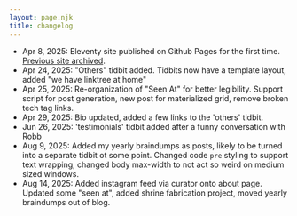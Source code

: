 ```yaml
---
layout: page.njk
title: changelog
---
```


- Apr 8, 2025: Eleventy site published on Github Pages for the first time. [Previous site archived](ecstatic-hamilton-c5bb73.netlify.app).
- Apr 24, 2025: "Others" tidbit added. Tidbits now have a template layout, added "we have linktree at home"
- Apr 25, 2025: Re-organization of "Seen At" for better legibility. Support script for post generation, new post for materialized grid, remove broken tech tag links. 
- Apr 29, 2025: Bio updated, added a few links to the 'others' tidbit.
- Jun 26, 2025: 'testimonials' tidbit added after a funny conversation with Robb 
- Aug 9, 2025: Added my yearly braindumps as posts, likely to be turned into a separate tidbit ot some point. Changed code `pre` styling to support text wrapping, changed body max-width to not act so weird on medium sized windows.
- Aug 14, 2025: Added instagram feed via curator onto about page. Updated some "seen at", added shrine fabrication project, moved yearly braindumps out of blog.
